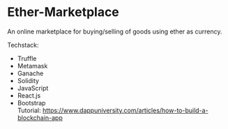 # Ether-Marketplace
An online marketplace for buying/selling of goods using ether as currency.

Techstack: <br />
- Truffle 
- Metamask 
- Ganache 
- Solidity 
- JavaScript 
- React.js 
- Bootstrap <br />
Tutorial: https://www.dappuniversity.com/articles/how-to-build-a-blockchain-app
